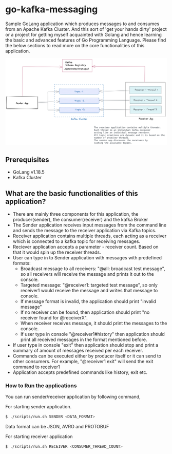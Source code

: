 # go-kafka-messaging
Sample GoLang application which produces messages to and consumes from an Apache Kafka Cluster. And this sort of 'get your hands dirty' project or a project for getting myself acquainted with Golang and hence learning the basic and advanced features of Go Programming Language.  Please find the below sections to read more on the core functionalities of this application.

![](draw.png?raw=true)

## Prerequisites

* GoLang v1.18.5
* Kafka Cluster

## What are the basic functionalities of this application?
* There are mainly three components for this application, the producer(sender), the consumer(receiver) and the kafka Broker
* The Sender application receives input messages from the command line and sends the message to the receiver application via Kafka topics.
* Receiver application contains multiple threads, each acting as a receiver which is connected to a kafka topic for receiving messages.
* Reciever application accepts a parameter - receiver count. Based on that it would spin up the receiver threads.
* User can type in to Sender application with messages with predefined formats:
  * Broadcast message to all receivers: "@all: broadcast test message", so all receivers will receive the message and prints it out to the console.
  * Targeted message: "@receiver1: targeted test message", so only receiver1 would receive the message and writes that message to console.
  * If message format is invalid, the application should print "invalid message"
  * If no receiver can be found, then application should print "no receiver found for @receiverX".
  * When receiver receives message, it should print the messages to the console.
  * If user type in console "@receiver1#history" then application should print all received messages in the format mentioned before.
* If user type in console "exit" then application should stop and print a summary of amount of messages received per each receiver.
* Commands can be executed either by producer itself or it can send to other consumers. For example, "@receiver1 exit" will send the exit command to receiver1
* Application accepts predefined commands like history, exit etc.

### How to Run the applications

You can run sender/receiver application by following command,

For starting sender application.

```bash
$ ./scripts/run.sh SENDER <DATA_FORMAT>
```
Data format can be JSON, AVRO and PROTOBUF

For starting receiver application
  
```bash
$ ./scripts/run.sh RECEIVER <CONSUMER_THREAD_COUNT>
```


